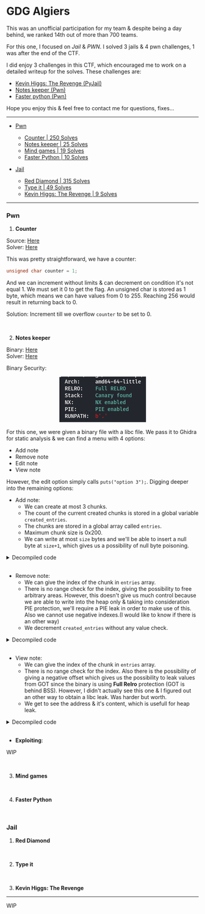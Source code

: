 # GDG Algiers

This was an unofficial participation for my team & despite being a day behind, we ranked 14th out of more than 700 teams.

For this one, I focused on *Jail* & *PWN*. I solved 3 jails & 4 pwn challenges, 1 was after the end of the CTF.

I did enjoy 3 challenges in this CTF, which encouraged me to work on a detailed writeup for the solves. These challenges are:

* [Kevin Higgs: The Revenge (PyJail)](#jail3)
* [Notes keeper (Pwn)](#pwn2)
* [Faster python (Pwn)](#pwn4)

Hope you enjoy this & feel free to contact me for questions, fixes...

------------

- [Pwn](#pwn)
    -  [Counter | 250 Solves](#pwn1 "Writeup")
	-  [Notes keeper | 25 Solves](#pwn2 "Writeup")
    -  [Mind games | 19 Solves](#pwn3 "Writeup")
    -  [Faster Python | 10 Solves](#pwn4 "Writeup")

- [Jail](#jail)
    -  [Red Diamond | 315 Solves](#jail1 "Writeup")
	-  [Type it | 49 Solves](#jail2 "Writeup")
    -  [Kevin Higgs: The Revenge | 9 Solves](#jail3 "Writeup")

------------

### Pwn
1. <p name="pwn1"><b>Counter</b></p>

Source: [Here](/2022/GDG%20Algiers/source/pwn/Counter/counter.c)<br />
Solver: [Here](/2022/GDG%20Algiers/source/pwn/Counter/Counter.py)<br />

This was pretty straightforward, we have a counter:

```c
unsigned char counter = 1;
```

And we can increment without limits & can decrement on condition it's not equal 1. We must set it 0 to get the flag. An unsigned char is stored as 1 byte, which means we can have values from 0 to 255. Reaching 256 would result in returning back to 0.

Solution: Increment till we overflow `counter` to be set to 0.

<br />

2. <p name="pwn2"><b>Notes keeper</b></p>

Binary: [Here](/2022/GDG%20Algiers/source/pwn/Notes%20keeper/chall)<br />
Solver: [Here](/2022/GDG%20Algiers/source/pwn/Notes%20keeper/solve.py)<br />

Binary Security:

<p align="center">
  <img src="/2022/GDG%20Algiers/img/Notes%20Keeper/checksec.png"><br/>
</p>

For this one, we were given a binary file with a libc file. We pass it to Ghidra for static analysis & we can find a menu with 4 options:

- Add note
- Remove note
- Edit note
- View note

However, the edit option simply calls `puts("option 3");`. Digging deeper into the remaining options:

* Add note: 
    - We can create at most 3 chunks.
    - The count of the current created chunks is stored in a global variable `created_entries`.
    - The chunks are stored in a global array called `entries`.
    - Maximum chunk size is 0x200.
    - We can write at most `size` bytes and we'll be able to insert a null byte at `size+1`, which gives us a possibility of null byte poisoning.


<details>
	<summary>Decompiled code</summary>
    
```c
if (created_entries < 3) {
    printf("Size: ");
    fgets(local_1a,8,stdin);
    size = atoi(local_1a);
    if ((size == 0) || (0x200 < size)) {
    puts("Invalid size");
    }
    else {
    __buf = malloc((ulong)size);
    if (__buf == (void *)0x0) {
        printf("Error occured while allocating memory");
    }
    else {
        printf("Note content: ");
        sVar1 = read(0,__buf,(ulong)size);
        *(undefined *)((long)__buf + (long)(int)sVar1 + 1) = 0;
        entries[(int)created_entries] = __buf;
        created_entries = created_entries + 1;
        puts("Note added");
    }
    }
}
else {
    puts("Maximum notes reached");
}
```
</details>

<br />

* Remove note: 
    - We can give the index of the chunk in `entries` array.
    - There is no range check for the index, giving the possibility to free arbitrary areas. However, this doesn't give us much control because we are able to write into the heap only & taking into consideration PIE protection, we'll require a PIE leak in order to make use of this. Also we cannot use negative indexes.(I would like to know if there is an other way)
    - We decrement `created_entries` without any value check.


<details>
    <summary>Decompiled code</summary>

```c
uint idx;
idx = 0;
printf("Note index: ");
__isoc99_scanf(&DAT_00102067,&idx);
free(entries[idx]);
created_entries = created_entries + -1;
puts("Note removed")
```
</details>

<br />

* View note: 
    - We can give the index of the chunk in `entries` array.
    - There is no range check for the index. Also there is the possibility of giving a negative offset which gives us the possibility to leak values from GOT since the binary is using **Full Relro** protection (GOT is behind BSS). However, I didn't actually see this one & I figured out an other way to obtain a libc leak. Was harder but worth.
    - We get to see the address & it's content, which is usefull for heap leak.

<details>
    <summary>Decompiled code</summary>

```c
int idx;
idx = 0;
printf("Index: ");
__isoc99_scanf(&DAT_00102067,&idx);
if (idx < 4) {
if (entries[idx] == (void *)0x0) {
    puts("This note has been deleted already");
}
else {
    printf("This note is located at: %p",entries[idx]);
    puts((char *)entries[idx]);
}
}
else {
puts("Invalid index");
}
```
</details>

<br />

* **Exploiting**:

WIP

<br />

3. <p name="pwn3"><b>Mind games</b></p>

<br />

4. <p name="pwn4"><b>Faster Python</b></p>

<br />

### Jail
1. <p name="jail1"><b>Red Diamond</b></p>

<br />

2. <p name="jail2"><b>Type it</b></p>

<br />

3. <p name="jail3"><b>Kevin Higgs: The Revenge</b></p>

------------

WIP